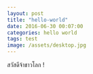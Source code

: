 ```yaml
---
layout: post
title: "hello-world"
date: 2016-06-30 00:07:00
categories: hello world
tags: test
image: /assets/desktop.jpg
---
```

สวัสดีจ้าชาวโลก !
